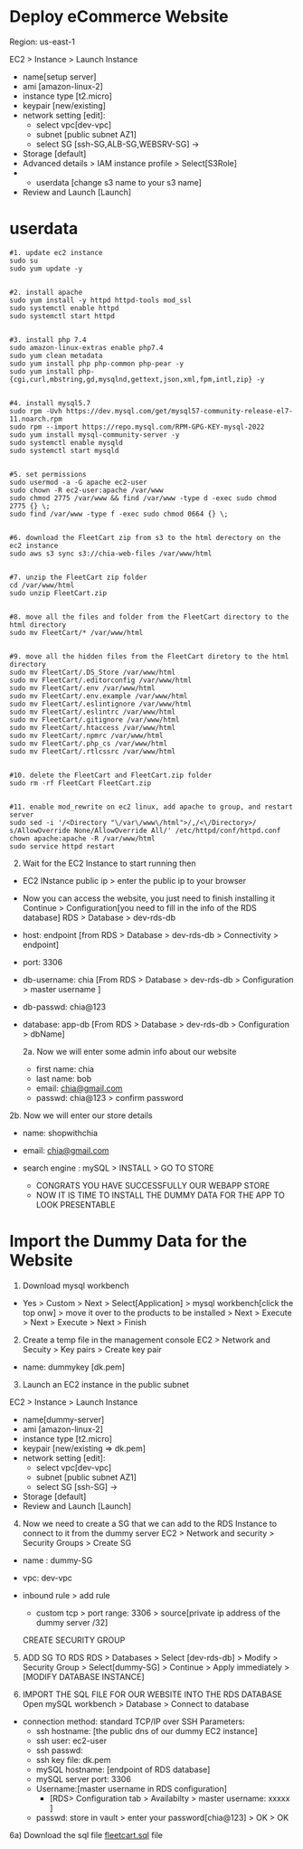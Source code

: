 # Deploy eCommerce Website

Region: us-east-1

EC2 > Instance > Launch Instance
- name[setup server] 
- ami [amazon-linux-2] 
- instance type [t2.micro] 
- keypair [new/existing] 
- network setting [edit]:
   - select vpc[dev-vpc]
   - subnet [public subnet AZ1]
   - select SG [ssh-SG,ALB-SG,WEBSRV-SG] ->
- Storage [default]
- Advanced details > IAM instance profile > Select[S3Role]
- - userdata [change s3 name to your s3 name]
- Review and Launch [Launch]


# userdata
```
#1. update ec2 instance
sudo su
sudo yum update -y


#2. install apache 
sudo yum install -y httpd httpd-tools mod_ssl
sudo systemctl enable httpd 
sudo systemctl start httpd


#3. install php 7.4
sudo amazon-linux-extras enable php7.4
sudo yum clean metadata
sudo yum install php php-common php-pear -y
sudo yum install php-{cgi,curl,mbstring,gd,mysqlnd,gettext,json,xml,fpm,intl,zip} -y


#4. install mysql5.7
sudo rpm -Uvh https://dev.mysql.com/get/mysql57-community-release-el7-11.noarch.rpm
sudo rpm --import https://repo.mysql.com/RPM-GPG-KEY-mysql-2022
sudo yum install mysql-community-server -y
sudo systemctl enable mysqld
sudo systemctl start mysqld


#5. set permissions
sudo usermod -a -G apache ec2-user
sudo chown -R ec2-user:apache /var/www
sudo chmod 2775 /var/www && find /var/www -type d -exec sudo chmod 2775 {} \;
sudo find /var/www -type f -exec sudo chmod 0664 {} \;


#6. download the FleetCart zip from s3 to the html derectory on the ec2 instance
sudo aws s3 sync s3://chia-web-files /var/www/html


#7. unzip the FleetCart zip folder
cd /var/www/html
sudo unzip FleetCart.zip


#8. move all the files and folder from the FleetCart directory to the html directory
sudo mv FleetCart/* /var/www/html


#9. move all the hidden files from the FleetCart diretory to the html directory
sudo mv FleetCart/.DS_Store /var/www/html
sudo mv FleetCart/.editorconfig /var/www/html
sudo mv FleetCart/.env /var/www/html
sudo mv FleetCart/.env.example /var/www/html
sudo mv FleetCart/.eslintignore /var/www/html
sudo mv FleetCart/.eslintrc /var/www/html
sudo mv FleetCart/.gitignore /var/www/html
sudo mv FleetCart/.htaccess /var/www/html
sudo mv FleetCart/.npmrc /var/www/html
sudo mv FleetCart/.php_cs /var/www/html
sudo mv FleetCart/.rtlcssrc /var/www/html


#10. delete the FleetCart and FleetCart.zip folder
sudo rm -rf FleetCart FleetCart.zip


#11. enable mod_rewrite on ec2 linux, add apache to group, and restart server
sudo sed -i '/<Directory "\/var\/www\/html">/,/<\/Directory>/ s/AllowOverride None/AllowOverride All/' /etc/httpd/conf/httpd.conf
chown apache:apache -R /var/www/html 
sudo service httpd restart

```


2. Wait for the EC2 Instance to start running then
- EC2 INstance public ip > enter the public ip to your browser
- Now you can access the website, you just need to finish installing it
Continue > Configuration[you need to fill in the info of the RDS database]
RDS > Database > dev-rds-db
- host: endpoint [from RDS > Database > dev-rds-db > Connectivity > endpoint]
- port: 3306
- db-username: chia [From RDS > Database > dev-rds-db > Configuration > master username ]
- db-passwd: chia@123
- database: app-db [From RDS > Database > dev-rds-db > Configuration > dbName]

  2a. Now we will enter some admin info about our website
  - first name: chia
  - last name: bob
  - email: chia@gmail.com
  - passwd: chia@123 > confirm password

 2b. Now we will enter our store details 
 - name: shopwithchia
 - email: chia@gmail.com
 - search engine : mySQL > INSTALL > GO TO STORE

   - CONGRATS YOU HAVE SUCCESSFULLY OUR WEBAPP STORE
   - NOW IT IS TIME TO INSTALL THE DUMMY DATA FOR THE APP TO LOOK PRESENTABLE


# Import the Dummy Data for the Website

1. Download mysql workbench
- Yes > Custom > Next > Select[Application] > mysql workbench[click the top onw] > move it over to the products to be installed > Next > Execute > Next > Execute > Next > Finish

2. Create a temp file in the management console
EC2 > Network and Secuity >  Key pairs > Create key pair
- name: dummykey [dk.pem]

3. Launch an EC2 instance in the public subnet

EC2 > Instance > Launch Instance
- name[dummy-server] 
- ami [amazon-linux-2] 
- instance type [t2.micro] 
- keypair [new/existing => dk.pem] 
- network setting [edit]:
   - select vpc[dev-vpc]
   - subnet [public subnet AZ1]
   - select SG [ssh-SG] ->
- Storage [default]
- Review and Launch [Launch]


4. Now we need to create a SG that we can add to the RDS Instance to connect to it from the dummy server
EC2 > Network and security > Security Groups > Create SG
- name : dummy-SG
- vpc: dev-vpc
- inbound rule > add rule
    - custom tcp > port range: 3306 > source[private ip address of the dummy server  /32]
  
  CREATE SECURITY GROUP

5. ADD SG TO RDS
RDS > Databases > Select [dev-rds-db] > Modify > Security Group > Select[dummy-SG] > Continue > Apply immediately > [MODIFY DATABASE INSTANCE]

6. IMPORT THE SQL FILE FOR OUR WEBSITE INTO THE RDS DATABASE 
Open mySQL workbench > Database > Connect to database
- connection method: standard TCP/IP over SSH
  Parameters:
  - ssh hostname: [the public dns of our dummy EC2 instance]
  - ssh user: ec2-user
  - ssh passwd: 
  - ssh key file: dk.pem
  - mySQL hostname: [endpoint of RDS database]
  - mySQL server port: 3306
  - Username:[master username in RDS configuration]
      - [RDS> Configuration tab > Availabilty > master username: xxxxx ]
  - passwd: store in vault > enter your password[chia@123] > OK > OK

6a) Download the sql file [fleetcart.sql](https://github.com/chiaxx/dynamic-web-app-files) file




















  
